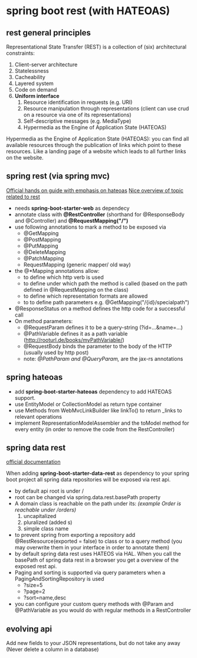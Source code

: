 # spring boot rest (with HATEOAS)

## rest general principles 

Representational State Transfer (REST) is a collection of (six) architectural constraints:

  1. Client-server architecture
  2. Statelessness
  3. Cacheability
  4. Layered system
  5. Code on demand 
  6. **Uniform interface**
     1. Resource identification in requests (e.g. URI)
     2. Resource manipulation through representations (client can use crud on a resource via one of its representations)
     3. Self-descriptive messages (e.g. MediaType)
     4. Hypermedia as the Engine of Application State (HATEOAS)

Hypermedia as the Engine of Application State (HATEOAS): you can find all available resources through the publication of links which point to these resources. Like a landing page of a website which leads to all further links on the website.  


## spring rest (via spring mvc)

[Official hands on guide with emphasis on hateoas](https://spring.io/guides/tutorials/rest/)
[Nice overview of topic related to rest](https://www.baeldung.com/rest-with-spring-series)

- needs **spring-boot-starter-web** as dependecy
- annotate class with **@RestController** (shorthand for @ResponseBody and @Controller) and **@RequestMapping("/")**
- use following annotations to mark a method to be exposed via 
  - @GetMapping
  - @PostMapping
  - @PutMapping
  - @DeleteMapping
  - @PatchMapping
  - RequestMapping (generic mapper/ old way)
- the @*Mapping annotations allow: 
  - to define which http verb is used
  - to define under which path the method is called (based on the path defined in @RequestMapping on the class) 
  - to define which representation formats are allowed
  - to to define path parameters e.g. @GetMapping("/{id}/specialpath")
-  @ResponseStatus on a method defines the http code for a successful call
- On method parameters:
  -  @RequestParam defines it to be a query-string (?id=...&name=...)
  -  @PathVariable defines it as a path variable (http://rooturl.de/books/myPathVariable/)
  -  @RequestBody binds the parameter to the body of the HTTP (usually used by http post)
  -  note: *@PathParam and @QueryParam,* are the jax-rs annotations

## spring hateoas

- add **spring-boot-starter-hateoas** dependency to add HATEOAS support.
- use EntityModel<T> or CollectionModel<T> as return type container
- use Methods from WebMvcLinkBuilder like linkTo() to return _links to relevant operations
- implement RepresentationModelAssembler and the toModel method for every entity (in order to remove the code from the RestController)

## spring data rest

[official documentation](https://docs.spring.io/spring-data/rest/docs/current/reference/html/)

When adding **spring-boot-starter-data-rest** as dependency to your spring boot project all spring data repositories will be exposed via rest api.

- by default api root is under /
- root can be changed via spring.data.rest.basePath property
- A domain class is reachable on the path under its: *(example Order is reachable under /orders)*
  1. uncapitalized
  2. pluralized (added s)
  3. simple class name 
- to prevent spring from exporting a repository add @RestResource(exported = false) to class or to a query method (you may overwrite them in your interface in order to annotate them)
- by default spring data rest uses HATEOS via HAL. When you call the basePath of spring data rest in a browser you get a overview of the exposed rest api.
- Paging and sorting is supported via query parameters when a PagingAndSortingRepository is used 
  - ?size=5
  - ?page=2
  - ?sort=name,desc
-  you can configure your custom query methods with @Param and @PathVariable as you would do with regular methods in a RestController

## evolving api

Add new fields to your JSON representations, but do not take any away (Never delete a column in a database)